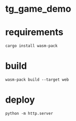 # tg_game_demo

# requirements

`cargo install wasm-pack`

# build

`wasm-pack build --target web`

# deploy

`python -m http.server`